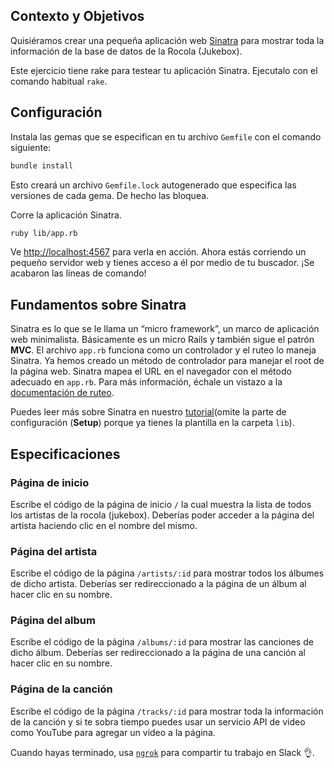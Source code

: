 ## Contexto y Objetivos

Quisiéramos crear una pequeña aplicación web [Sinatra](http://www.sinatrarb.com/) para mostrar toda la información de la base de datos de la Rocola (Jukebox).

Este ejercicio tiene rake para testear tu aplicación Sinatra. Ejecutalo con el comando habitual `rake`.

## Configuración

Instala las gemas que se especifican en tu archivo `Gemfile` con el comando siguiente:

```bash
bundle install
```

Esto creará un archivo `Gemfile.lock` autogenerado que especifica las versiones de cada gema. De hecho las bloquea.

Corre la aplicación Sinatra.

```bash
ruby lib/app.rb
```

Ve [http://localhost:4567](http://localhost:4567) para verla en acción. Ahora estás corriendo un pequeño servidor web y tienes acceso a él por medio de tu buscador. ¡Se acabaron las líneas de comando!

## Fundamentos sobre Sinatra

Sinatra es lo que se le llama un “micro framework”, un marco de aplicación web minimalista. Básicamente es un micro Rails y también sigue el patrón **MVC**. El archivo `app.rb` funciona como un controlador y el ruteo lo maneja Sinatra.
Ya hemos creado un método de controlador para manejar el root de la página web. Sinatra mapea el URL en el navegador con el método adecuado en `app.rb`. Para más información, échale un vistazo a la [documentación de ruteo](http://www.sinatrarb.com/intro.html#Routes).

Puedes leer más sobre Sinatra en nuestro [tutorial](https://github.com/lewagon/sinatra-101)(omite la parte de configuración (**Setup**) porque ya tienes la plantilla en la carpeta `lib`).

## Especificaciones

### Página de inicio

Escribe el código de la página de inicio `/` la cual muestra la lista de todos los artistas de la rocola (jukebox). Deberías poder acceder a la página del artista haciendo clic en el nombre del mismo.

### Página del artista

Escribe el código de la página `/artists/:id` para mostrar todos los álbumes de dicho artista.
Deberías ser redireccionado a la página de un álbum al hacer clic en su nombre.

### Página del album

Escribe el código de la página `/albums/:id` para mostrar las canciones de dicho álbum.
Deberías ser redireccionado a la página de una canción al hacer clic en su nombre.

### Página de la canción
Escribe el código de la página `/tracks/:id` para mostrar toda la información de la canción y si te sobra tiempo puedes usar un servicio API de video como YouTube para agregar un video a la página.

Cuando hayas terminado, usa [`ngrok`](https://github.com/lewagon/sinatra-101/blob/master/README.md#share-with-the-world) para compartir tu trabajo en Slack 👌.
